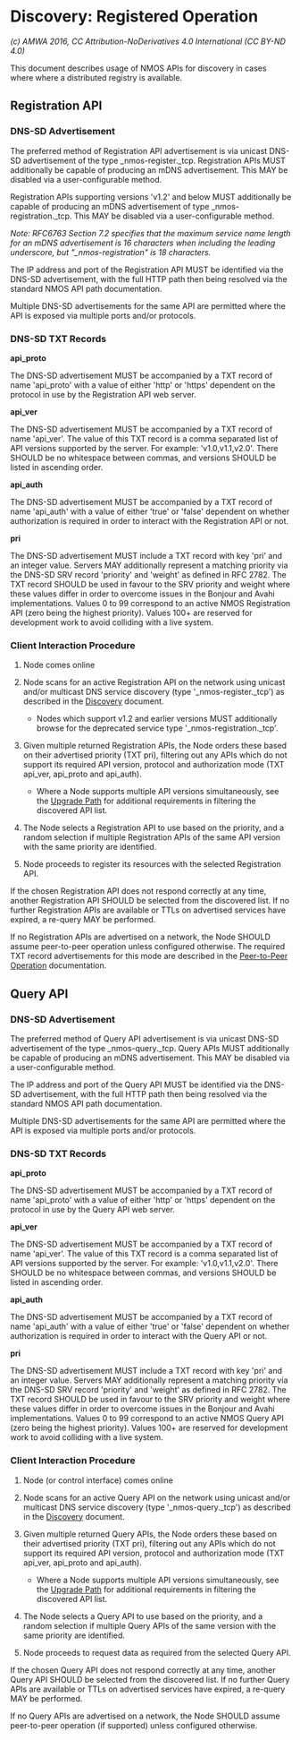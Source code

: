 # Discovery: Registered Operation

_(c) AMWA 2016, CC Attribution-NoDerivatives 4.0 International (CC BY-ND 4.0)_

This document describes usage of NMOS APIs for discovery in cases where where a distributed registry is available.

## Registration API

### DNS-SD Advertisement

The preferred method of Registration API advertisement is via unicast DNS-SD advertisement of the type \_nmos-register.\_tcp. Registration APIs MUST additionally be capable of producing an mDNS advertisement. This MAY be disabled via a user-configurable method.

Registration APIs supporting versions 'v1.2' and below MUST additionally be capable of producing an mDNS advertisement of type \_nmos-registration.\_tcp. This MAY be disabled via a user-configurable method.

*Note: RFC6763 Section 7.2 specifies that the maximum service name length for an mDNS advertisement is 16 characters when including the leading underscore, but "_nmos-registration" is 18 characters.*

The IP address and port of the Registration API MUST be identified via the DNS-SD advertisement, with the full HTTP path then being resolved via the standard NMOS API path documentation.

Multiple DNS-SD advertisements for the same API are permitted where the API is exposed via multiple ports and/or protocols.

### DNS-SD TXT Records

**api\_proto**

The DNS-SD advertisement MUST be accompanied by a TXT record of name 'api\_proto' with a value of either 'http' or 'https' dependent on the protocol in use by the Registration API web server.

**api\_ver**

The DNS-SD advertisement MUST be accompanied by a TXT record of name 'api\_ver'. The value of this TXT record is a comma separated list of API versions supported by the server. For example: 'v1.0,v1.1,v2.0'. There SHOULD be no whitespace between commas, and versions SHOULD be listed in ascending order.

**api\_auth**

The DNS-SD advertisement MUST be accompanied by a TXT record of name 'api\_auth' with a value of either 'true' or 'false' dependent on whether authorization is required in order to interact with the Registration API or not.

**pri**

The DNS-SD advertisement MUST include a TXT record with key 'pri' and an integer value. Servers MAY additionally represent a matching priority via the DNS-SD SRV record 'priority' and 'weight' as defined in RFC 2782. The TXT record SHOULD be used in favour to the SRV priority and weight where these values differ in order to overcome issues in the Bonjour and Avahi implementations.
Values 0 to 99 correspond to an active NMOS Registration API (zero being the highest priority). Values 100+ are reserved for development work to avoid colliding with a live system.

### Client Interaction Procedure

1. Node comes online

2. Node scans for an active Registration API on the network using unicast and/or multicast DNS service discovery (type '\_nmos-register.\_tcp') as described in the [Discovery](3.0.%20Discovery.md#unicast-vs-multicast-dns-sd) document.

   - Nodes which support v1.2 and earlier versions MUST additionally browse for the deprecated service type '\_nmos-registration.\_tcp'.

3. Given multiple returned Registration APIs, the Node orders these based on their advertised priority (TXT pri), filtering out any APIs which do not support its required API version, protocol and authorization mode (TXT api_ver, api_proto and api_auth).

   - Where a Node supports multiple API versions simultaneously, see the [Upgrade Path](6.0.%20Upgrade%20Path.md) for additional requirements in filtering the discovered API list.

4. The Node selects a Registration API to use based on the priority, and a random selection if multiple Registration APIs of the same API version with the same priority are identified.

5. Node proceeds to register its resources with the selected Registration API.

If the chosen Registration API does not respond correctly at any time, another Registration API SHOULD be selected from the discovered list. If no further Registration APIs are available or TTLs on advertised services have expired, a re-query MAY be performed.

If no Registration APIs are advertised on a network, the Node SHOULD assume peer-to-peer operation unless configured otherwise. The required TXT record advertisements for this mode are described in the [Peer-to-Peer Operation](3.2.%20Discovery%20-%20Peer%20to%20Peer%20Operation.md) documentation.

## Query API

### DNS-SD Advertisement

The preferred method of Query API advertisement is via unicast DNS-SD advertisement of the type \_nmos-query.\_tcp. Query APIs MUST additionally be capable of producing an mDNS advertisement. This MAY be disabled via a user-configurable method.

The IP address and port of the Query API MUST be identified via the DNS-SD advertisement, with the full HTTP path then being resolved via the standard NMOS API path documentation.

Multiple DNS-SD advertisements for the same API are permitted where the API is exposed via multiple ports and/or protocols.

### DNS-SD TXT Records

**api\_proto**

The DNS-SD advertisement MUST be accompanied by a TXT record of name 'api\_proto' with a value of either 'http' or 'https' dependent on the protocol in use by the Query API web server.

**api\_ver**

The DNS-SD advertisement MUST be accompanied by a TXT record of name 'api\_ver'. The value of this TXT record is a comma separated list of API versions supported by the server. For example: 'v1.0,v1.1,v2.0'. There SHOULD be no whitespace between commas, and versions SHOULD be listed in ascending order.

**api\_auth**

The DNS-SD advertisement MUST be accompanied by a TXT record of name 'api\_auth' with a value of either 'true' or 'false' dependent on whether authorization is required in order to interact with the Query API or not.

**pri**

The DNS-SD advertisement MUST include a TXT record with key 'pri' and an integer value. Servers MAY additionally represent a matching priority via the DNS-SD SRV record 'priority' and 'weight' as defined in RFC 2782. The TXT record SHOULD be used in favour to the SRV priority and weight where these values differ in order to overcome issues in the Bonjour and Avahi implementations.
Values 0 to 99 correspond to an active NMOS Query API (zero being the highest priority). Values 100+ are reserved for development work to avoid colliding with a live system.

### Client Interaction Procedure

1. Node (or control interface) comes online

2. Node scans for an active Query API on the network using unicast and/or multicast DNS service discovery (type '\_nmos-query.\_tcp') as described in the [Discovery](3.0.%20Discovery.md#unicast-vs-multicast-dns-sd) document.

3. Given multiple returned Query APIs, the Node orders these based on their advertised priority (TXT pri), filtering out any APIs which do not support its required API version, protocol and authorization mode (TXT api_ver, api_proto and api_auth).

   - Where a Node supports multiple API versions simultaneously, see the [Upgrade Path](6.0.%20Upgrade%20Path.md) for additional requirements in filtering the discovered API list.

4. The Node selects a Query API to use based on the priority, and a random selection if multiple Query APIs of the same version with the same priority are identified.

5. Node proceeds to request data as required from the selected Query API.

If the chosen Query API does not respond correctly at any time, another Query API SHOULD be selected from the discovered list. If no further Query APIs are available or TTLs on advertised services have expired, a re-query MAY be performed.

If no Query APIs are advertised on a network, the Node SHOULD assume peer-to-peer operation (if supported) unless configured otherwise.

